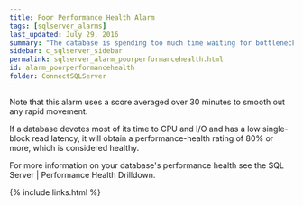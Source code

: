 ```yaml
---
title: Poor Performance Health Alarm
tags: [sqlserver_alarms]
last_updated: July 29, 2016
summary: "The database is spending too much time waiting for bottlenecks such as locks and latches."
sidebar: c_sqlserver_sidebar
permalink: sqlserver_alarm_poorperformancehealth.html
id: alarm_poorperformancehealth
folder: ConnectSQLServer
---
```



Note that this alarm uses a score averaged over 30 minutes to smooth out any rapid movement.

If a database devotes most of its time to CPU and I/O and has a low single-block read latency,
it will obtain a performance-health rating of 80% or more, which is considered healthy.

For more information on your database's performance health see the SQL Server \| Performance Health Drilldown.



{% include links.html %}
